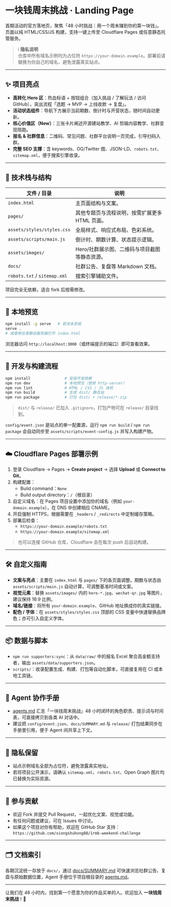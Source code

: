 # 一块钱周末挑战 · Landing Page

首期活动的官方落地页，聚焦「48 小时挑战｜用一个周末赚到你的第一块钱」。页面以纯 HTML/CSS/JS 构建，支持一键上传至 Cloudflare Pages 或任意静态托管服务。

> ℹ️ **隐私说明**  
> 仓库中所有域名示例均为占位符 `https://your-domain.example`。部署前请替换为你自己的域名，避免泄露真实站点。

---

## ✨ 项目亮点

- **高转化 Hero 区**：热血标语 + 按钮组合（加入挑战 / 了解玩法 / 访问 GitHub），突出流程「选题 → MVP → 上线收款 → 复盘」。
- **活动状态组件**：导航下方展示当前期数、倒计时与开营状态，随时间自动更新。
- **核心价值区（New）**：三张卡片阐述开源建站教学、AI 剪辑内容教学、社群变现陪跑。
- **报名 & 社群信息**：二维码、常见问题、社群平台说明一页完成，引导扫码入群。
- **完整 SEO 支撑**：含 keywords、OG/Twitter 图、JSON-LD、`robots.txt`、`sitemap.xml`，便于搜索引擎收录。

---

## 🧱 技术栈与结构

| 文件 / 目录 | 说明 |
|-------------|------|
| `index.html` | 主页面结构与文案。 |
| `pages/` | 其他专题页与流程说明，按需扩展更多 HTML 页面。 |
| `assets/styles/styles.css` | 全局样式、响应式布局、色彩系统。 |
| `assets/scripts/main.js` | 倒计时、期数计算、状态提示逻辑。 |
| `assets/images/` | Hero/社群展示图、二维码与项目截图等静态资源。 |
| `docs/` | 社群公告、复盘等 Markdown 文档。 |
| `robots.txt` / `sitemap.xml` | 搜索引擎辅助文件。 |

项目完全无依赖，适合 fork 后按需修改。

---

## 🚀 本地预览

```bash
npm install -g serve   # 若尚未安装
serve .
# 或使用任意静态服务器打开 index.html
```

浏览器访问 `http://localhost:3000`（或终端提示的端口）即可查看效果。

---

## 🧰 开发与构建流程

```bash
npm install               # 安装开发依赖
npm run dev               # 本地预览（使用 http-server）
npm run lint              # HTML / CSS / JS 体检
npm run build             # 生成 dist/ 静态站
npm run package           # 打包 dist/ + release/*.zip
```

> `dist/` 与 `release/` 已加入 `.gitignore`，打包产物可在 `release/` 目录找到。

`config/event.json` 是站点的单一配置源，运行 `npm run build` / `npm run package` 会自动同步至 `assets/scripts/event-config.js` 并写入构建产物。

---

## ☁️ Cloudflare Pages 部署示例

1. 登录 Cloudflare → Pages → **Create project** → 选择 **Upload** 或 **Connect to Git**。  
2. 构建配置：  
   - Build command：`None`  
   - Build output directory：`/`（根目录）
3. 自定义域名：在 Pages 项目设置中添加你的域名（例如 `your-domain.example`），在 DNS 中创建相应 CNAME。
4. 开启强制 HTTPS，根据需要在 `_headers` / `_redirects` 中定制缓存策略。
5. 部署后检查：  
   - `https://your-domain.example/robots.txt`  
   - `https://your-domain.example/sitemap.xml`

> 也可以连接 GitHub 仓库，Cloudflare 会在每次 push 后自动构建。

---

## 🛠️ 自定义指南

- **文案与亮点**：主要在 `index.html` 与 `pages/` 下的各页面调整。期数与状态由 `assets/scripts/main.js` 自动计算，可调整基准时间或文案。
- **视觉元素**：替换 `assets/images/` 内的 `hero-*.jpg`、`wechat-qr.jpg` 等图片，建议保持 16:9 比例。
- **域名/链接**：将所有 `your-domain.example`、GitHub 地址换成你的真实链接。
- **配色 / 字体**：在 `assets/styles/styles.css` 顶部的 CSS 变量中快速替换品牌色；亦可引入自定义字体。

---

## 📦 数据与脚本

- `npm run supporters:sync`：从 `data/raw/` 中的报名 Excel 聚合高金额支持者，输出 `assets/data/supporters.json`。
- `scripts/`：收录配置生成、构建、打包等自动化脚本，可直接复用在 CI 或本地工具链。

---

## 🤖 Agent 协作手册

- [agents.md](agents.md) 汇总「一块钱周末挑战」48 小时闭环的角色职责、提示词与时间表，可直接拷贝到各类 AI 对话中。
- 建议把 `config/event.json`、`docs/SUMMARY.md` 与 `release/` 打包结果同步在手册里引用，便于 Agent 间共享上下文。

---

## 🔐 隐私保留

- 站点示例域名全部为占位符，避免泄露真实地址。
- 若将项目公开演示，请确认 `sitemap.xml`、`robots.txt`、Open Graph 图片均已替换为实际资源。

---

## 🤝 参与贡献

- 欢迎 Fork 并提交 Pull Request，一起优化文案、视觉或功能。
- 有任何问题或建议，可在 Issues 中讨论。
- 如果这个项目对你有帮助，欢迎在 GitHub Star 支持：`https://github.com/xiongshuhong88/1rmb-weekend-challenge`

---

## 🗂 文档索引

各期沉淀统一存放于 `docs/`，通过 [docs/SUMMARY.md](docs/SUMMARY.md) 可快速浏览社群公告、复盘与原始数据位置，Agent 手册位于项目根目录的 [agents.md](agents.md)。

---

让我们在 48 小时内，找到第一个愿意为你的作品买单的人。欢迎加入 **一块钱周末挑战**！💪
